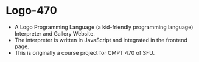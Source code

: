 Logo-470
========
* A Logo Programming Language (a kid-friendly programming language) Interpreter and Gallery Website.
* The interpreter is written in JavaScript and integrated in the frontend page.
* This is originally a course project for CMPT 470 of SFU.

